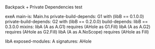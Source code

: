 Backpack + Private Dependencies test

exeA
    main-is: Main.hs
    private-build-depends: G1 with (libB == 0.1.0.0)
    private-build-depends: G2 with (libB == 0.2.0.0)
    build-depends: libB == 0.3.0.0
    mixins:
        libA (A as A.G1) requires (AHole as G1.Fill)
        libA (A as A.G2) requires (AHole as G2.Fill)
        libA (A as A.NoScope) requires (AHole as Fill)

libA
    exposed-modules: A
    signatures: AHole
